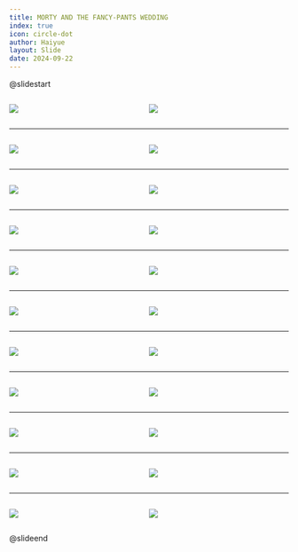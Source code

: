 ```yaml
---
title: MORTY AND THE FANCY-PANTS WEDDING
index: true
icon: circle-dot
author: Haiyue
layout: Slide
date: 2024-09-22
---
```

 
@slidestart

<div style="display:flex">
<div style="flex:1">

![](https://raw.githubusercontent.com/yclord/reading/refs/heads/master/english/Level-S/MORTY%20AND%20THE%20FANCY-PANTS%20WEDDING/001.webp)
</div>
<div style="flex:1">

![](https://raw.githubusercontent.com/yclord/reading/refs/heads/master/english/Level-S/MORTY%20AND%20THE%20FANCY-PANTS%20WEDDING/002.webp)
</div>
</div>

---

<div style="display:flex">
<div style="flex:1">

![](https://raw.githubusercontent.com/yclord/reading/refs/heads/master/english/Level-S/MORTY%20AND%20THE%20FANCY-PANTS%20WEDDING/003.webp)
</div>
<div style="flex:1">

![](https://raw.githubusercontent.com/yclord/reading/refs/heads/master/english/Level-S/MORTY%20AND%20THE%20FANCY-PANTS%20WEDDING/004.webp)
</div>
</div>

---

<div style="display:flex">
<div style="flex:1">

![](https://raw.githubusercontent.com/yclord/reading/refs/heads/master/english/Level-S/MORTY%20AND%20THE%20FANCY-PANTS%20WEDDING/005.webp)
</div>
<div style="flex:1">

![](https://raw.githubusercontent.com/yclord/reading/refs/heads/master/english/Level-S/MORTY%20AND%20THE%20FANCY-PANTS%20WEDDING/006.webp)
</div>
</div>

---

<div style="display:flex">
<div style="flex:1">

![](https://raw.githubusercontent.com/yclord/reading/refs/heads/master/english/Level-S/MORTY%20AND%20THE%20FANCY-PANTS%20WEDDING/007.webp)
</div>
<div style="flex:1">

![](https://raw.githubusercontent.com/yclord/reading/refs/heads/master/english/Level-S/MORTY%20AND%20THE%20FANCY-PANTS%20WEDDING/008.webp)
</div>
</div>

---

<div style="display:flex">
<div style="flex:1">

![](https://raw.githubusercontent.com/yclord/reading/refs/heads/master/english/Level-S/MORTY%20AND%20THE%20FANCY-PANTS%20WEDDING/009.webp)
</div>
<div style="flex:1">

![](https://raw.githubusercontent.com/yclord/reading/refs/heads/master/english/Level-S/MORTY%20AND%20THE%20FANCY-PANTS%20WEDDING/010.webp)
</div>
</div>

---

<div style="display:flex">
<div style="flex:1">

![](https://raw.githubusercontent.com/yclord/reading/refs/heads/master/english/Level-S/MORTY%20AND%20THE%20FANCY-PANTS%20WEDDING/011.webp)
</div>
<div style="flex:1">

![](https://raw.githubusercontent.com/yclord/reading/refs/heads/master/english/Level-S/MORTY%20AND%20THE%20FANCY-PANTS%20WEDDING/012.webp)
</div>
</div>

---

<div style="display:flex">
<div style="flex:1">

![](https://raw.githubusercontent.com/yclord/reading/refs/heads/master/english/Level-S/MORTY%20AND%20THE%20FANCY-PANTS%20WEDDING/013.webp)
</div>
<div style="flex:1">

![](https://raw.githubusercontent.com/yclord/reading/refs/heads/master/english/Level-S/MORTY%20AND%20THE%20FANCY-PANTS%20WEDDING/014.webp)
</div>
</div>

---

<div style="display:flex">
<div style="flex:1">

![](https://raw.githubusercontent.com/yclord/reading/refs/heads/master/english/Level-S/MORTY%20AND%20THE%20FANCY-PANTS%20WEDDING/015.webp)
</div>
<div style="flex:1">

![](https://raw.githubusercontent.com/yclord/reading/refs/heads/master/english/Level-S/MORTY%20AND%20THE%20FANCY-PANTS%20WEDDING/016.webp)
</div>
</div>

---

<div style="display:flex">
<div style="flex:1">

![](https://raw.githubusercontent.com/yclord/reading/refs/heads/master/english/Level-S/MORTY%20AND%20THE%20FANCY-PANTS%20WEDDING/017.webp)
</div>
<div style="flex:1">

![](https://raw.githubusercontent.com/yclord/reading/refs/heads/master/english/Level-S/MORTY%20AND%20THE%20FANCY-PANTS%20WEDDING/018.webp)
</div>
</div>

---

<div style="display:flex">
<div style="flex:1">

![](https://raw.githubusercontent.com/yclord/reading/refs/heads/master/english/Level-S/MORTY%20AND%20THE%20FANCY-PANTS%20WEDDING/019.webp)
</div>
<div style="flex:1">

![](https://raw.githubusercontent.com/yclord/reading/refs/heads/master/english/Level-S/MORTY%20AND%20THE%20FANCY-PANTS%20WEDDING/020.webp)
</div>
</div>

---

<div style="display:flex">
<div style="flex:1">

![](https://raw.githubusercontent.com/yclord/reading/refs/heads/master/english/Level-S/MORTY%20AND%20THE%20FANCY-PANTS%20WEDDING/021.webp)
</div>
<div style="flex:1">

![](https://raw.githubusercontent.com/yclord/reading/refs/heads/master/english/Level-S/MORTY%20AND%20THE%20FANCY-PANTS%20WEDDING/022.webp)
</div>
</div>

@slideend